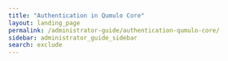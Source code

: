 ```yaml
---
title: "Authentication in Qumulo Core"
layout: landing_page
permalink: /administrator-guide/authentication-qumulo-core/
sidebar: administrator_guide_sidebar
search: exclude
---
```

